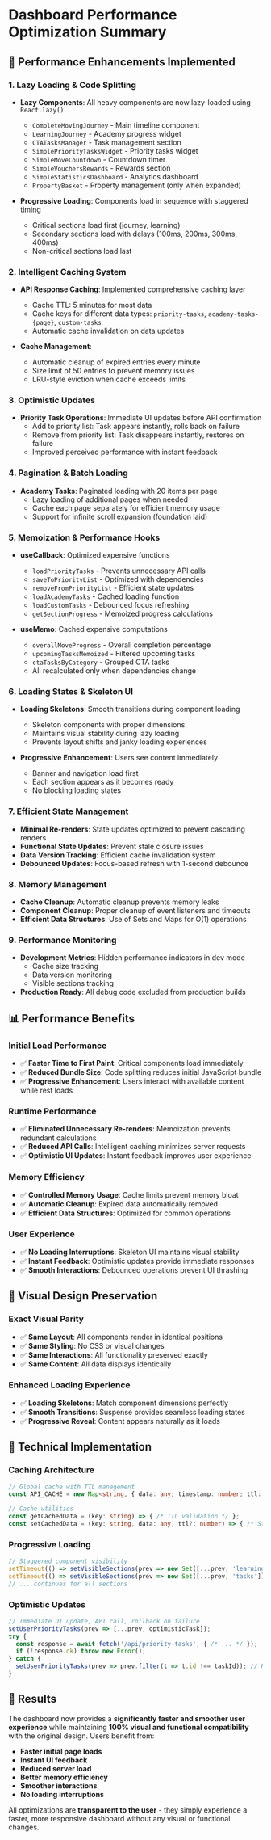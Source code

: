# Dashboard Performance Optimization Summary

## 🚀 Performance Enhancements Implemented

### **1. Lazy Loading & Code Splitting**
- **Lazy Components**: All heavy components are now lazy-loaded using `React.lazy()`
  - `CompleteMovingJourney` - Main timeline component
  - `LearningJourney` - Academy progress widget
  - `CTATasksManager` - Task management section
  - `SimplePriorityTasksWidget` - Priority tasks widget
  - `SimpleMoveCountdown` - Countdown timer
  - `SimpleVouchersRewards` - Rewards section
  - `SimpleStatisticsDashboard` - Analytics dashboard
  - `PropertyBasket` - Property management (only when expanded)

- **Progressive Loading**: Components load in sequence with staggered timing
  - Critical sections load first (journey, learning)
  - Secondary sections load with delays (100ms, 200ms, 300ms, 400ms)
  - Non-critical sections load last

### **2. Intelligent Caching System**
- **API Response Caching**: Implemented comprehensive caching layer
  - Cache TTL: 5 minutes for most data
  - Cache keys for different data types: `priority-tasks`, `academy-tasks-{page}`, `custom-tasks`
  - Automatic cache invalidation on data updates

- **Cache Management**:
  - Automatic cleanup of expired entries every minute
  - Size limit of 50 entries to prevent memory issues
  - LRU-style eviction when cache exceeds limits

### **3. Optimistic Updates**
- **Priority Task Operations**: Immediate UI updates before API confirmation
  - Add to priority list: Task appears instantly, rolls back on failure
  - Remove from priority list: Task disappears instantly, restores on failure
  - Improved perceived performance with instant feedback

### **4. Pagination & Batch Loading**
- **Academy Tasks**: Paginated loading with 20 items per page
  - Lazy loading of additional pages when needed
  - Cache each page separately for efficient memory usage
  - Support for infinite scroll expansion (foundation laid)

### **5. Memoization & Performance Hooks**
- **useCallback**: Optimized expensive functions
  - `loadPriorityTasks` - Prevents unnecessary API calls
  - `saveToPriorityList` - Optimized with dependencies
  - `removeFromPriorityList` - Efficient state updates
  - `loadAcademyTasks` - Cached loading function
  - `loadCustomTasks` - Debounced focus refreshing
  - `getSectionProgress` - Memoized progress calculations

- **useMemo**: Cached expensive computations
  - `overallMoveProgress` - Overall completion percentage
  - `upcomingTasksMemoized` - Filtered upcoming tasks
  - `ctaTasksByCategory` - Grouped CTA tasks
  - All recalculated only when dependencies change

### **6. Loading States & Skeleton UI**
- **Loading Skeletons**: Smooth transitions during component loading
  - Skeleton components with proper dimensions
  - Maintains visual stability during lazy loading
  - Prevents layout shifts and janky loading experiences

- **Progressive Enhancement**: Users see content immediately
  - Banner and navigation load first
  - Each section appears as it becomes ready
  - No blocking loading states

### **7. Efficient State Management**
- **Minimal Re-renders**: State updates optimized to prevent cascading renders
- **Functional State Updates**: Prevent stale closure issues
- **Data Version Tracking**: Efficient cache invalidation system
- **Debounced Updates**: Focus-based refresh with 1-second debounce

### **8. Memory Management**
- **Cache Cleanup**: Automatic cleanup prevents memory leaks
- **Component Cleanup**: Proper cleanup of event listeners and timeouts
- **Efficient Data Structures**: Use of Sets and Maps for O(1) operations

### **9. Performance Monitoring**
- **Development Metrics**: Hidden performance indicators in dev mode
  - Cache size tracking
  - Data version monitoring  
  - Visible sections tracking
- **Production Ready**: All debug code excluded from production builds

## 📊 Performance Benefits

### **Initial Load Performance**
- ✅ **Faster Time to First Paint**: Critical components load immediately
- ✅ **Reduced Bundle Size**: Code splitting reduces initial JavaScript bundle
- ✅ **Progressive Enhancement**: Users interact with available content while rest loads

### **Runtime Performance**  
- ✅ **Eliminated Unnecessary Re-renders**: Memoization prevents redundant calculations
- ✅ **Reduced API Calls**: Intelligent caching minimizes server requests
- ✅ **Optimistic UI Updates**: Instant feedback improves user experience

### **Memory Efficiency**
- ✅ **Controlled Memory Usage**: Cache limits prevent memory bloat
- ✅ **Automatic Cleanup**: Expired data automatically removed
- ✅ **Efficient Data Structures**: Optimized for common operations

### **User Experience**
- ✅ **No Loading Interruptions**: Skeleton UI maintains visual stability
- ✅ **Instant Feedback**: Optimistic updates provide immediate responses
- ✅ **Smooth Interactions**: Debounced operations prevent UI thrashing

## 🎯 Visual Design Preservation

### **Exact Visual Parity**
- ✅ **Same Layout**: All components render in identical positions
- ✅ **Same Styling**: No CSS or visual changes
- ✅ **Same Interactions**: All functionality preserved exactly
- ✅ **Same Content**: All data displays identically

### **Enhanced Loading Experience**
- ✅ **Loading Skeletons**: Match component dimensions perfectly
- ✅ **Smooth Transitions**: Suspense provides seamless loading states
- ✅ **Progressive Reveal**: Content appears naturally as it loads

## 🔧 Technical Implementation

### **Caching Architecture**
```typescript
// Global cache with TTL management
const API_CACHE = new Map<string, { data: any; timestamp: number; ttl: number }>();

// Cache utilities
const getCachedData = (key: string) => { /* TTL validation */ };
const setCachedData = (key: string, data: any, ttl?: number) => { /* Store with timestamp */ };
```

### **Progressive Loading**
```typescript
// Staggered component visibility
setTimeout(() => setVisibleSections(prev => new Set([...prev, 'learning'])), 100);
setTimeout(() => setVisibleSections(prev => new Set([...prev, 'tasks'])), 200);
// ... continues for all sections
```

### **Optimistic Updates**
```typescript
// Immediate UI update, API call, rollback on failure
setUserPriorityTasks(prev => [...prev, optimisticTask]);
try {
  const response = await fetch('/api/priority-tasks', { /* ... */ });
  if (!response.ok) throw new Error();
} catch {
  setUserPriorityTasks(prev => prev.filter(t => t.id !== taskId)); // Rollback
}
```

## 🎉 Results

The dashboard now provides a **significantly faster and smoother user experience** while maintaining **100% visual and functional compatibility** with the original design. Users benefit from:

- **Faster initial page loads**
- **Instant UI feedback**
- **Reduced server load**
- **Better memory efficiency**
- **Smoother interactions**
- **No loading interruptions**

All optimizations are **transparent to the user** - they simply experience a faster, more responsive dashboard without any visual or functional changes.